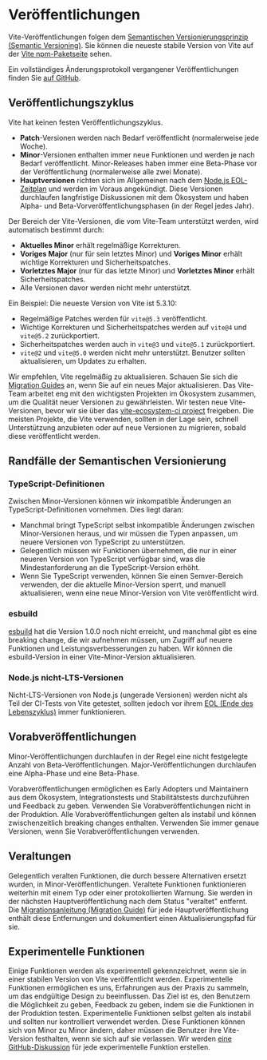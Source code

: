 # Veröffentlichungen

Vite-Veröffentlichungen folgen dem [Semantischen Versionierungsprinzip (Semantic Versioning)](https://semver.org/). Sie können die neueste stabile Version von Vite auf der [Vite npm-Paketseite](https://www.npmjs.com/package/vite) sehen.

Ein vollständiges Änderungsprotokoll vergangener Veröffentlichungen finden Sie [auf GitHub](https://github.com/vitejs/vite/blob/main/packages/vite/CHANGELOG.md).

## Veröffentlichungszyklus

Vite hat keinen festen Veröffentlichungszyklus.

- **Patch**-Versionen werden nach Bedarf veröffentlicht (normalerweise jede Woche).
- **Minor**-Versionen enthalten immer neue Funktionen und werden je nach Bedarf veröffentlicht. Minor-Releases haben immer eine Beta-Phase vor der Veröffentlichung (normalerweise alle zwei Monate).
- **Hauptversionen** richten sich im Allgemeinen nach dem [Node.js EOL-Zeitplan](https://endoflife.date/nodejs) und werden im Voraus angekündigt. Diese Versionen durchlaufen langfristige Diskussionen mit dem Ökosystem und haben Alpha- und Beta-Vorveröffentlichungsphasen (in der Regel jedes Jahr).

Der Bereich der Vite-Versionen, die vom Vite-Team unterstützt werden, wird automatisch bestimmt durch:

- **Aktuelles Minor** erhält regelmäßige Korrekturen.
- **Voriges Major** (nur für sein letztes Minor) und **Voriges Minor** erhält wichtige Korrekturen und Sicherheitspatches.
- **Vorletztes Major** (nur für das letzte Minor) und **Vorletztes Minor** erhält Sicherheitspatches.
- Alle Versionen davor werden nicht mehr unterstützt.

Ein Beispiel: Die neueste Version von Vite ist 5.3.10:

- Regelmäßige Patches werden für `vite@5.3` veröffentlicht.
- Wichtige Korrekturen und Sicherheitspatches werden auf `vite@4` und `vite@5.2` zurückportiert.
- Sicherheitspatches werden auch in `vite@3` und `vite@5.1` zurückportiert.
- `vite@2` und `vite@5.0` werden nicht mehr unterstützt. Benutzer sollten aktualisieren, um Updates zu erhalten.

Wir empfehlen, Vite regelmäßig zu aktualisieren. Schauen Sie sich die [Migration Guides](https://vitejs.dev/guide/migration.html) an, wenn Sie auf ein neues Major aktualisieren. Das Vite-Team arbeitet eng mit den wichtigsten Projekten im Ökosystem zusammen, um die Qualität neuer Versionen zu gewährleisten. Wir testen neue Vite-Versionen, bevor wir sie über das [vite-ecosystem-ci project](https://github.com/vitejs/vite-ecosystem-ci) freigeben. Die meisten Projekte, die Vite verwenden, sollten in der Lage sein, schnell Unterstützung anzubieten oder auf neue Versionen zu migrieren, sobald diese veröffentlicht werden.

## Randfälle der Semantischen Versionierung

### TypeScript-Definitionen

Zwischen Minor-Versionen können wir inkompatible Änderungen an TypeScript-Definitionen vornehmen. Dies liegt daran:

- Manchmal bringt TypeScript selbst inkompatible Änderungen zwischen Minor-Versionen heraus, und wir müssen die Typen anpassen, um neuere Versionen von TypeScript zu unterstützen.
- Gelegentlich müssen wir Funktionen übernehmen, die nur in einer neueren Version von TypeScript verfügbar sind, was die Mindestanforderung an die TypeScript-Version erhöht.
- Wenn Sie TypeScript verwenden, können Sie einen Semver-Bereich verwenden, der die aktuelle Minor-Version sperrt, und manuell aktualisieren, wenn eine neue Minor-Version von Vite veröffentlicht wird.

### esbuild

[esbuild](https://esbuild.github.io/) hat die Version 1.0.0 noch nicht erreicht, und manchmal gibt es eine breaking change, die wir aufnehmen müssen, um Zugriff auf neuere Funktionen und Leistungsverbesserungen zu haben. Wir können die esbuild-Version in einer Vite-Minor-Version aktualisieren.

### Node.js nicht-LTS-Versionen

Nicht-LTS-Versionen von Node.js (ungerade Versionen) werden nicht als Teil der CI-Tests von Vite getestet, sollten jedoch vor ihrem [EOL (Ende des Lebenszyklus)](https://endoflife.date/nodejs) immer funktionieren.

## Vorabveröffentlichungen

Minor-Veröffentlichungen durchlaufen in der Regel eine nicht festgelegte Anzahl von Beta-Veröffentlichungen. Major-Veröffentlichungen durchlaufen eine Alpha-Phase und eine Beta-Phase.

Vorabveröffentlichungen ermöglichen es Early Adopters und Maintainern aus dem Ökosystem, Integrationstests und Stabilitätstests durchzuführen und Feedback zu geben. Verwenden Sie Vorabveröffentlichungen nicht in der Produktion. Alle Vorabveröffentlichungen gelten als instabil und können zwischenzeitlich breaking changes enthalten. Verwenden Sie immer genaue Versionen, wenn Sie Vorabveröffentlichungen verwenden.

## Veraltungen

Gelegentlich veralten Funktionen, die durch bessere Alternativen ersetzt wurden, in Minor-Veröffentlichungen. Veraltete Funktionen funktionieren weiterhin mit einem Typ oder einer protokollierten Warnung. Sie werden in der nächsten Hauptveröffentlichung nach dem Status "veraltet" entfernt. Die [Migrationsanleitung (Migration Guide)](https://vitejs.dev/guide/migration.html) für jede Hauptveröffentlichung enthält diese Entfernungen und dokumentiert einen Aktualisierungspfad für sie.

## Experimentelle Funktionen

Einige Funktionen werden als experimentell gekennzeichnet, wenn sie in einer stabilen Version von Vite veröffentlicht werden. Experimentelle Funktionen ermöglichen es uns, Erfahrungen aus der Praxis zu sammeln, um das endgültige Design zu beeinflussen. Das Ziel ist es, den Benutzern die Möglichkeit zu geben, Feedback zu geben, indem sie die Funktionen in der Produktion testen. Experimentelle Funktionen selbst gelten als instabil und sollten nur kontrolliert verwendet werden. Diese Funktionen können sich von Minor zu Minor ändern, daher müssen die Benutzer ihre Vite-Version festhalten, wenn sie sich auf sie verlassen. Wir werden [eine GitHub-Diskussion](https://github.com/vitejs/vite/discussions/categories/feedback?discussions_q=is%3Aopen+label%3Aexperimental+category%3AFeedback) für jede experimentelle Funktion erstellen.

